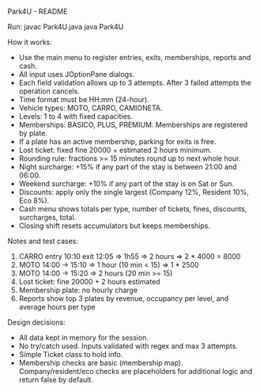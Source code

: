Park4U - README

Run:
javac Park4U.java
java Park4U

How it works:
- Use the main menu to register entries, exits, memberships, reports and cash.
- All input uses JOptionPane dialogs.
- Each field validation allows up to 3 attempts. After 3 failed attempts the operation cancels.
- Time format must be HH:mm (24-hour).
- Vehicle types: MOTO, CARRO, CAMIONETA.
- Levels: 1 to 4 with fixed capacities.
- Memberships: BASICO, PLUS, PREMIUM. Memberships are registered by plate.
- If a plate has an active membership, parking for exits is free.
- Lost ticket: fixed fine 20000 + estimated 2 hours minimum.
- Rounding rule: fractions >= 15 minutes round up to next whole hour.
- Night surcharge: +15% if any part of the stay is between 21:00 and 06:00.
- Weekend surcharge: +10% if any part of the stay is on Sat or Sun.
- Discounts: apply only the single largest (Company 12%, Resident 10%, Eco 8%).
- Cash menu shows totals per type, number of tickets, fines, discounts, surcharges, total.
- Closing shift resets accumulators but keeps memberships.

Notes and test cases:
1) CARRO entry 10:10 exit 12:05 => 1h55 => 2 hours => 2 * 4000 = 8000
2) MOTO 14:00 -> 15:10 => 1 hour (10 min < 15) => 1 * 2500
3) MOTO 14:00 -> 15:20 => 2 hours (20 min >= 15)
4) Lost ticket: fine 20000 + 2 hours estimated
5) Membership plate: no hourly charge
6) Reports show top 3 plates by revenue, occupancy per level, and average hours per type

Design decisions:
- All data kept in memory for the session.
- No try/catch used. Inputs validated with regex and max 3 attempts.
- Simple Ticket class to hold info.
- Membership checks are basic (membership map). Company/resident/eco checks are placeholders for additional logic and return false by default.

